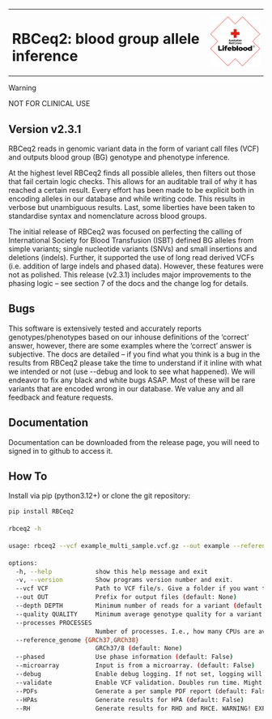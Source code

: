 <table>
  <tr>
    <td>
      <h1>RBCeq2: blood group allele inference</h1>
    </td>
    <td align="right">
      <img src="images/Lifeblood-R_Primary_Keyline_RGB.jpg" alt="Lifeblood Logo" width="150">
    </td>
  </tr>
</table>

> [!WARNING]
> NOT FOR CLINICAL USE

## Version v2.3.1

RBCeq2 reads in genomic variant data in the form of variant call files (VCF) and outputs blood group (BG) genotype and phenotype inference.

At the highest level RBCeq2 finds all possible alleles, then filters out those that fail certain logic checks. This allows for an auditable trail of why it has reached a certain result. Every effort has been made to be explicit both in encoding alleles in our database and while writing code. This results in verbose but unambiguous results. Last, some liberties have been taken to standardise syntax and nomenclature across blood groups. 

The initial release of RBCeq2 was focused on perfecting the calling of International Society for Blood Transfusion (ISBT) defined BG alleles from simple variants; single nucleotide variants (SNVs) and small insertions and deletions (indels). Further, it supported the use of long read derived VCFs (i.e. addition of large indels and phased data). However, these features were not as polished. This release (v2.3.1) includes major improvements to the phasing logic – see section 7 of the docs and the change log for details. 

## Bugs

This software is extensively tested and accurately reports genotypes/phenotypes based on our inhouse definitions of the ‘correct’ answer, however, there are some examples where the ‘correct’ answer is subjective. The docs are detailed – if you find what you think is a bug in the results from RBCeq2 please take the time to understand if it inline with what we intended or not (use --debug and look to see what happened). We will endeavor to fix any black and white bugs ASAP. Most of these will be rare variants that are encoded wrong in our database. We value any and all feedback and feature requests.

## Documentation

Documentation can be downloaded from the release page, you will need to signed in to github to access it.

## How To

Install via pip (python3.12+) or clone the git repository:

```bash
pip install RBCeq2

rbceq2 -h

usage: rbceq2 --vcf example_multi_sample.vcf.gz --out example --reference_genome GRCh37

options:
  -h, --help            show this help message and exit
  -v, --version         Show programs version number and exit.
  --vcf VCF             Path to VCF file/s. Give a folder if you want to pass multiple separate files (file names must end in .vcf or .vcf.gz), or alternatively give a file if using a multi-sample VCF. (default: None)
  --out OUT             Prefix for output files (default: None)
  --depth DEPTH         Minimum number of reads for a variant (default: 10)
  --quality QUALITY     Minimum average genotype quality for a variant (default: 10)
  --processes PROCESSES
                        Number of processes. I.e., how many CPUs are available? ~1GB RAM required per process (default: 1)
  --reference_genome {GRCh37,GRCh38}
                        GRCh37/8 (default: None)
  --phased              Use phase information (default: False)
  --microarray          Input is from a microarray. (default: False)
  --debug               Enable debug logging. If not set, logging will be at info level. (default: False)
  --validate            Enable VCF validation. Doubles run time. Might help you identify input issues (default: False)
  --PDFs                Generate a per sample PDF report (default: False)
  --HPAs                Generate results for HPA (default: False)
  --RH                  Generate results for RHD and RHCE. WARNING! EXPERIMENTAL! Based on SNV and small indel
